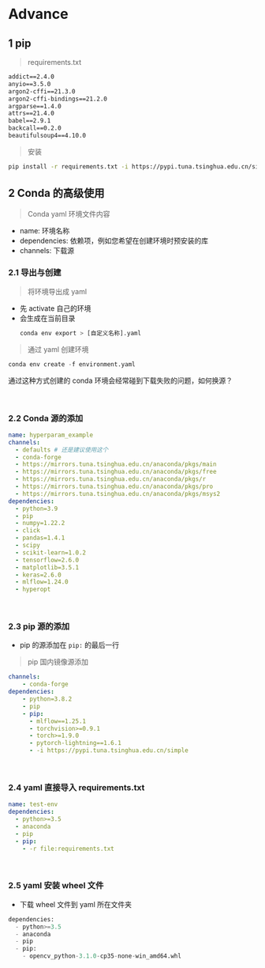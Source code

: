 &emsp;
# Advance
## 1 pip

>requirements.txt
```txt
addict==2.4.0
anyio==3.5.0
argon2-cffi==21.3.0
argon2-cffi-bindings==21.2.0
argparse==1.4.0
attrs==21.4.0
babel==2.9.1
backcall==0.2.0
beautifulsoup4==4.10.0
```

>安装
```sh
pip install -r requirements.txt -i https://pypi.tuna.tsinghua.edu.cn/simple
```

## 2 Conda 的高级使用
>Conda yaml 环境文件内容
- name: 环境名称
- dependencies: 依赖项，例如您希望在创建环境时预安装的库
- channels: 下载源


### 2.1 导出与创建

>将环境导出成 yaml
- 先 activate 自己的环境
- 会生成在当前目录
    ```py
    conda env export > [自定义名称].yaml
    ```


>通过 yaml 创建环境
  ```py
  conda env create -f environment.yaml
  ```

通过这种方式创建的 conda 环境会经常碰到下载失败的问题，如何换源？

&emsp;
### 2.2 Conda 源的添加
```yaml
name: hyperparam_example
channels:
  - defaults # 还是建议使用这个
  - conda-forge
  - https://mirrors.tuna.tsinghua.edu.cn/anaconda/pkgs/main
  - https://mirrors.tuna.tsinghua.edu.cn/anaconda/pkgs/free
  - https://mirrors.tuna.tsinghua.edu.cn/anaconda/pkgs/r
  - https://mirrors.tuna.tsinghua.edu.cn/anaconda/pkgs/pro
  - https://mirrors.tuna.tsinghua.edu.cn/anaconda/pkgs/msys2
dependencies:
  - python=3.9
  - pip
  - numpy=1.22.2
  - click
  - pandas=1.4.1
  - scipy
  - scikit-learn=1.0.2
  - tensorflow=2.6.0
  - matplotlib=3.5.1
  - keras=2.6.0
  - mlflow=1.24.0
  - hyperopt
```


&emsp;
### 2.3 pip 源的添加
- pip 的源添加在 `pip:` 的最后一行
>pip 国内镜像源添加
```yaml
channels:
    - conda-forge
dependencies:
    - python=3.8.2
    - pip
    - pip:
      - mlflow==1.25.1
      - torchvision>=0.9.1
      - torch>=1.9.0
      - pytorch-lightning==1.6.1
      - -i https://pypi.tuna.tsinghua.edu.cn/simple
```

&emsp;
### 2.4 yaml 直接导入 requirements.txt
```yaml
name: test-env
dependencies:
  - python>=3.5
  - anaconda
  - pip
  - pip:
    - -r file:requirements.txt
```

&emsp;
### 2.5 yaml 安装 wheel 文件
- 下载 wheel 文件到 yaml 所在文件夹
```py
dependencies:
  - python>=3.5
  - anaconda
  - pip
  - pip:
    - opencv_python-3.1.0-cp35-none-win_amd64.whl
```
